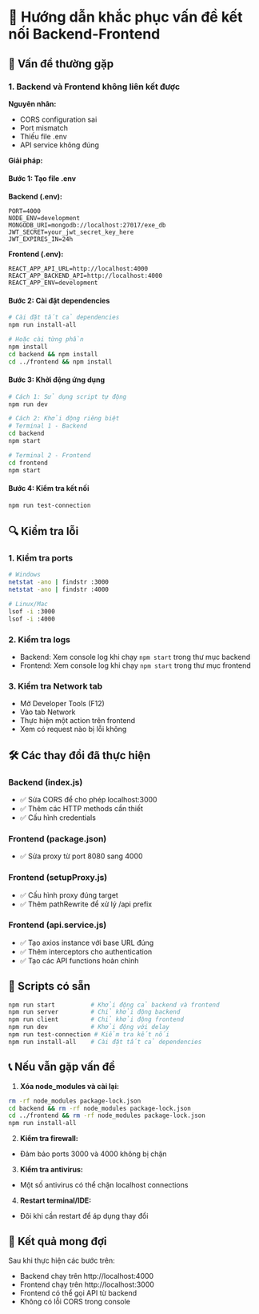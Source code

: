 # 🔧 Hướng dẫn khắc phục vấn đề kết nối Backend-Frontend

## 🚨 Vấn đề thường gặp

### 1. Backend và Frontend không liên kết được

**Nguyên nhân:**
- CORS configuration sai
- Port mismatch
- Thiếu file .env
- API service không đúng

**Giải pháp:**

#### Bước 1: Tạo file .env

**Backend (.env):**
```env
PORT=4000
NODE_ENV=development
MONGODB_URI=mongodb://localhost:27017/exe_db
JWT_SECRET=your_jwt_secret_key_here
JWT_EXPIRES_IN=24h
```

**Frontend (.env):**
```env
REACT_APP_API_URL=http://localhost:4000
REACT_APP_BACKEND_API=http://localhost:4000
REACT_APP_ENV=development
```

#### Bước 2: Cài đặt dependencies

```bash
# Cài đặt tất cả dependencies
npm run install-all

# Hoặc cài từng phần
npm install
cd backend && npm install
cd ../frontend && npm install
```

#### Bước 3: Khởi động ứng dụng

```bash
# Cách 1: Sử dụng script tự động
npm run dev

# Cách 2: Khởi động riêng biệt
# Terminal 1 - Backend
cd backend
npm start

# Terminal 2 - Frontend  
cd frontend
npm start
```

#### Bước 4: Kiểm tra kết nối

```bash
npm run test-connection
```

## 🔍 Kiểm tra lỗi

### 1. Kiểm tra ports
```bash
# Windows
netstat -ano | findstr :3000
netstat -ano | findstr :4000

# Linux/Mac
lsof -i :3000
lsof -i :4000
```

### 2. Kiểm tra logs
- Backend: Xem console log khi chạy `npm start` trong thư mục backend
- Frontend: Xem console log khi chạy `npm start` trong thư mục frontend

### 3. Kiểm tra Network tab
- Mở Developer Tools (F12)
- Vào tab Network
- Thực hiện một action trên frontend
- Xem có request nào bị lỗi không

## 🛠️ Các thay đổi đã thực hiện

### Backend (index.js)
- ✅ Sửa CORS để cho phép localhost:3000
- ✅ Thêm các HTTP methods cần thiết
- ✅ Cấu hình credentials

### Frontend (package.json)
- ✅ Sửa proxy từ port 8080 sang 4000

### Frontend (setupProxy.js)
- ✅ Cấu hình proxy đúng target
- ✅ Thêm pathRewrite để xử lý /api prefix

### Frontend (api.service.js)
- ✅ Tạo axios instance với base URL đúng
- ✅ Thêm interceptors cho authentication
- ✅ Tạo các API functions hoàn chỉnh

## 🚀 Scripts có sẵn

```bash
npm run start          # Khởi động cả backend và frontend
npm run server         # Chỉ khởi động backend
npm run client         # Chỉ khởi động frontend
npm run dev            # Khởi động với delay
npm run test-connection # Kiểm tra kết nối
npm run install-all    # Cài đặt tất cả dependencies
```

## 📞 Nếu vẫn gặp vấn đề

1. **Xóa node_modules và cài lại:**
```bash
rm -rf node_modules package-lock.json
cd backend && rm -rf node_modules package-lock.json
cd ../frontend && rm -rf node_modules package-lock.json
npm run install-all
```

2. **Kiểm tra firewall:**
- Đảm bảo ports 3000 và 4000 không bị chặn

3. **Kiểm tra antivirus:**
- Một số antivirus có thể chặn localhost connections

4. **Restart terminal/IDE:**
- Đôi khi cần restart để áp dụng thay đổi

## 🎯 Kết quả mong đợi

Sau khi thực hiện các bước trên:
- Backend chạy trên http://localhost:4000
- Frontend chạy trên http://localhost:3000
- Frontend có thể gọi API từ backend
- Không có lỗi CORS trong console 